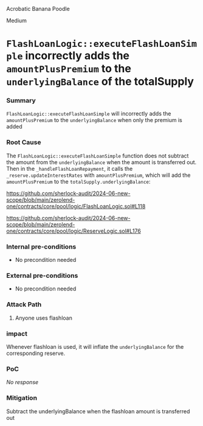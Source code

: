 Acrobatic Banana Poodle

Medium

# `FlashLoanLogic::executeFlashLoanSimple` incorrectly adds the `amountPlusPremium` to the `underlyingBalance` of the totalSupply

### Summary

`FlashLoanLogic::executeFlashLoanSimple` will incorrectly adds the `amountPlusPremium` to the `underlyingBalance` when only the premium is added

### Root Cause

The `FlashLoanLogic::executeFlashLoanSimple` function does not subtract the amount from the `underlyingBalance` when the amount is transferred out. Then in the `_handleFlashLoanRepayment`, it calls the `_reserve.updateInterestRates` with `amountPlusPremium`, which will add the `amountPlusPremium` to the `totalSupply.underlyingBalance`:

https://github.com/sherlock-audit/2024-06-new-scope/blob/main/zerolend-one/contracts/core/pool/logic/FlashLoanLogic.sol#L118

https://github.com/sherlock-audit/2024-06-new-scope/blob/main/zerolend-one/contracts/core/pool/logic/ReserveLogic.sol#L176



### Internal pre-conditions

- No precondition needed

### External pre-conditions

- No precondition needed

### Attack Path

1. Anyone uses flashloan

### impact

Whenever flashloan is used, it will inflate the `underlyingBalance` for the corresponding reserve. 

### PoC

_No response_

### Mitigation

Subtract the underlyingBalance when the flashloan amount is transferred out

